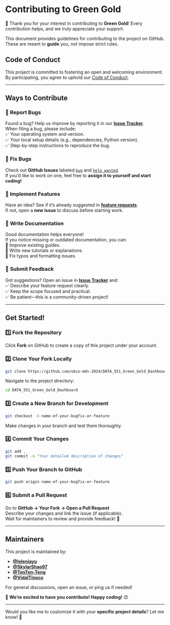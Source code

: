 # **Contributing to Green Gold**  
🎉 Thank you for your interest in contributing to **Green Gold**! Every contribution helps, and we truly appreciate your support.  

This document provides guidelines for contributing to the project on GitHub. These are meant to **guide** you, not impose strict rules.  

## **Code of Conduct**  
This project is committed to fostering an open and welcoming environment. By participating, you agree to uphold our [Code of Conduct](https://github.com/ubco-mds-2024/DATA_551_Green_Gold_Dashboard/blob/milestone1/CODE_OF_CONDUCT.md).  

---

## **Ways to Contribute**  

### 🔹 **Report Bugs**  
Found a bug? Help us improve by reporting it in our **[Issue Tracker](https://github.com/ubco-mds-2024/DATA_551_Green_Gold_Dashboard/issues)**.  
When filing a bug, please include:  
✅ Your operating system and version.  
✅ Your local setup details (e.g., dependencies, Python version).  
✅ Step-by-step instructions to reproduce the bug.  

### 🔹 **Fix Bugs**  
Check out **GitHub Issues** labeled [`bug`](https://github.com/ubco-mds-2024/DATA_551_Green_Gold_Dashboard/issues) and [`help wanted`](https://github.com/ubco-mds-2024/DATA_551_Green_Gold_Dashboard/issues?q=is%3Aopen+label%3A%22help+wanted%22).  
If you’d like to work on one, feel free to **assign it to yourself and start coding!**  

### 🔹 **Implement Features**  
Have an idea? See if it’s already suggested in **[feature requests](https://github.com/ubco-mds-2024/DATA_551_Green_Gold_Dashboard/issues?q=is%3Aopen+label%3Aenhancement)**.  
If not, open a **new issue** to discuss before starting work.  

### 🔹 **Write Documentation**  
Good documentation helps everyone!  
If you notice missing or outdated documentation, you can:  
📌 Improve existing guides.  
📌 Write new tutorials or explanations.  
📌 Fix typos and formatting issues.  

### 🔹 **Submit Feedback**  
Got suggestions? Open an issue in **[Issue Tracker](https://github.com/ubco-mds-2024/DATA_551_Green_Gold_Dashboard/issues)** and:  
✅ Describe your feature request clearly.  
✅ Keep the scope focused and practical.  
✅ Be patient—this is a community-driven project!  

---

## **Get Started!**
### **1️⃣ Fork the Repository**
Click **Fork** on GitHub to create a copy of this project under your account.  

### **2️⃣ Clone Your Fork Locally**
```bash
git clone https://github.com/ubco-mds-2024/DATA_551_Green_Gold_Dashboard.git
```
Navigate to the project directory:
```bash
cd DATA_551_Green_Gold_Dashboard
```

### **3️⃣ Create a New Branch for Development**
```bash
git checkout -b name-of-your-bugfix-or-feature
```
Make changes in your branch and test them thoroughly.

### **4️⃣ Commit Your Changes**
```bash
git add .
git commit -m "Your detailed description of changes"
```

### **5️⃣ Push Your Branch to GitHub**
```bash
git push origin name-of-your-bugfix-or-feature
```

### **6️⃣ Submit a Pull Request**
Go to **GitHub → Your Fork → Open a Pull Request**  
Describe your changes and link the issue (if applicable).  
Wait for maintainers to review and provide feedback! 🎉  

---

## **Maintainers**  
This project is maintained by:  
- **[@Ieleniayu](https://github.com/Ieleniayu)**  
- **[@SkylarShao97](https://github.com/SkylarShao97)**
- **[@TenTen-Teng](https://github.com/TenTen-Teng)**
- **[@VidalTinoco](https://github.com/VidalTinoco)**

For general discussions, open an issue, or ping us if needed!  

🚀 **We’re excited to have you contribute! Happy coding!** 😊  

---

Would you like me to customize it with your **specific project details**? Let me know! 🚀
